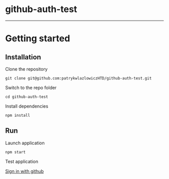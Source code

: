 # github-auth-test

----------

# Getting started

## Installation

Clone the repository

    git clone git@github.com:patrykwlazlowiczHTD/github-auth-test.git

Switch to the repo folder

    cd github-auth-test
    
Install dependencies
    
    npm install

## Run

Launch application

    npm start

Test application
    
[Sign in with github](http://localhost:4100)
